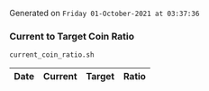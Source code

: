 Generated on `Friday 01-October-2021 at 03:37:36`

### Current to Target Coin Ratio
`current_coin_ratio.sh`

Date|Current|Target|Ratio
---|---|---|---
